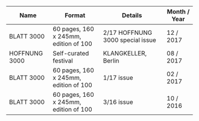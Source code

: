 | Name | Format | Details | Month / Year |
|-|-|-|-|
| BLATT 3000 | 60 pages, 160 x 245mm, edition of 100 | 2/17 HOFFNUNG 3000 special issue | 12 / 2017 |
| HOFFNUNG 3000 | Self-curated festival | KLANGKELLER, Berlin | 08 / 2017 |
| BLATT 3000 | 60 pages, 160 x 245mm, edition of 100 | 1/17 issue | 02 / 2017 |
| BLATT 3000 | 60 pages, 160 x 245mm, edition of 100 | 3/16 issue | 10 / 2016 |
